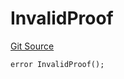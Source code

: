 # InvalidProof

[Git Source](https://github.com/Eoracle/target-contracts/blob/de89fc9e9bc7c046937883aa064d90812f1542cc/src/interfaces/Errors.sol)

```solidity
error InvalidProof();
```
